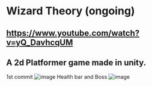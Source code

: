 # Wizard Theory (ongoing) 
## https://www.youtube.com/watch?v=yQ_DavhcqUM
## A 2d Platformer game made in unity.
1st commit
![image](https://user-images.githubusercontent.com/38327075/192154939-1d5d139b-bf57-4bae-a9f7-3b2582589dfd.png)
Health bar and Boss
![image](https://user-images.githubusercontent.com/38327075/194131278-182a8c58-45cb-46b1-b5ae-2a66f87b4ede.png)
